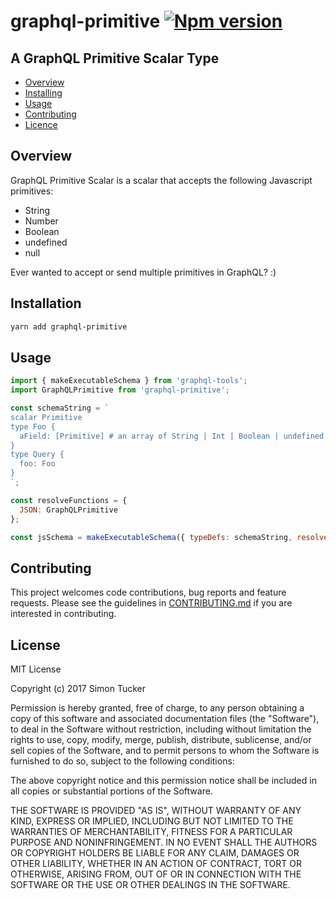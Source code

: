 # graphql-primitive [![Npm version](https://img.shields.io/npm/v/graphql-primitive.svg)](https://www.npmjs.com/package/graphql-primitive)

## A GraphQL Primitive Scalar Type

* [Overview](#overview)
* [Installing](#installing)
* [Usage](#usage)
* [Contributing](#contributing)
* [Licence](#licence)

## Overview

GraphQL Primitive Scalar is a scalar that accepts the following Javascript primitives:

* String
* Number
* Boolean
* undefined
* null

Ever wanted to accept or send multiple primitives in GraphQL? :)

## Installation

```bash
yarn add graphql-primitive
```

## Usage

```js
import { makeExecutableSchema } from 'graphql-tools';
import GraphQLPrimitive from 'graphql-primitive';

const schemaString = `
scalar Primitive
type Foo {
  aField: [Primitive] # an array of String | Int | Boolean | undefined | null
}
type Query {
  foo: Foo
}
`;

const resolveFunctions = {
  JSON: GraphQLPrimitive
};

const jsSchema = makeExecutableSchema({ typeDefs: schemaString, resolvers: resolveFunctions });
```

## Contributing

This project welcomes code contributions, bug reports and feature requests. Please see the guidelines in [CONTRIBUTING.md](CONTRIBUTING.md) if you are interested in contributing.

## License

MIT License

Copyright (c) 2017 Simon Tucker

Permission is hereby granted, free of charge, to any person obtaining a copy of this software and associated documentation files (the "Software"), to deal in the Software without restriction, including without limitation the rights to use, copy, modify, merge, publish, distribute, sublicense, and/or sell copies of the Software, and to permit persons to whom the Software is furnished to do so, subject to the following conditions:

The above copyright notice and this permission notice shall be included in all copies or substantial portions of the Software.

THE SOFTWARE IS PROVIDED "AS IS", WITHOUT WARRANTY OF ANY KIND, EXPRESS OR IMPLIED, INCLUDING BUT NOT LIMITED TO THE WARRANTIES OF MERCHANTABILITY, FITNESS FOR A PARTICULAR PURPOSE AND NONINFRINGEMENT. IN NO EVENT SHALL THE AUTHORS OR COPYRIGHT HOLDERS BE LIABLE FOR ANY CLAIM, DAMAGES OR OTHER LIABILITY, WHETHER IN AN ACTION OF CONTRACT, TORT OR OTHERWISE, ARISING FROM, OUT OF OR IN CONNECTION WITH THE SOFTWARE OR THE USE OR OTHER DEALINGS IN THE SOFTWARE.
